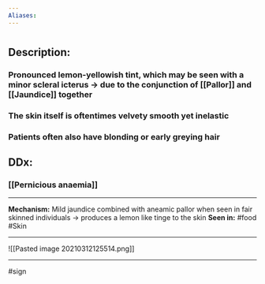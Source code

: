 ```yaml
---
Aliases:
---
```

# 
## Description:
### Pronounced lemon-yellowish tint, which may be seen with a minor scleral icterus -> due to the conjunction of [[Pallor]] and [[Jaundice]] together 
### The skin itself is oftentimes velvety smooth yet inelastic 
### Patients often also have blonding or early greying hair
## DDx:
### [[Pernicious anaemia]]

---
**Mechanism:** Mild jaundice combined with aneamic pallor when seen in fair skinned individuals -> produces a lemon like tinge to the skin
**Seen in:** #food #Skin 

---
![[Pasted image 20210312125514.png]]

---
#sign 